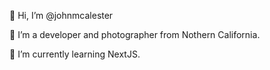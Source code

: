 👋 Hi, I’m @johnmcalester

👀 I’m a developer and photographer from Nothern California.

🌱 I’m currently learning NextJS.
